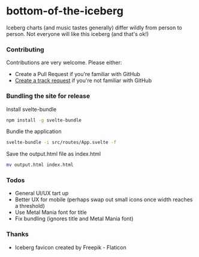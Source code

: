 # bottom-of-the-iceberg

Iceberg charts (and music tastes generally) differ wildly from person to person. Not everyone will like this iceberg (and that's ok!)

### Contributing

Contributions are very welcome. Please either:

* Create a Pull Request if you're familiar with GitHub
* [Create a track request](https://github.com/codingconcepts/bottom-of-the-iceberg/issues/new/choose) if you're not familiar with GitHub

### Bundling the site for release

Install svelte-bundle

```sh
npm install -g svelte-bundle
```

Bundle the application

```sh
svelte-bundle -i src/routes/App.svelte -f
```

Save the output.html file as index.html

```sh
mv output.html index.html
```

### Todos

* General UI/UX tart up
* Better UX for mobile (perhaps swap out small icons once width reaches a threshold)
* Use Metal Mania font for title
* Fix bundling (ignores title and Metal Mania font)

### Thanks

* Iceberg favicon created by Freepik - Flaticon
